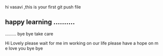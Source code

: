 hi vasavi ,this is your first git push file 

happy learning 
..........
----------
.........
bye bye take care 

Hi Lovely 
please wait for me 
im working on our life 
please have a hope on m e
love you bye bye 
